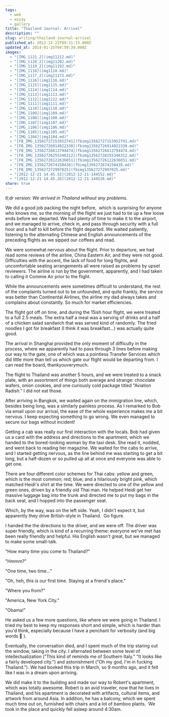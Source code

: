 ```yaml
---
tags:
  - web
  - essay
  - gallery
title: "Thailand Journal: Arrival"
description: ""
slug: writing/thailand-journal-arrival
published_at: 2012-12-22T09:11:13.000Z
updated_at: 2014-01-25T04:59:39.000Z
images:
  - "[IMG_1121_2](img11212.md)"
  - "[IMG_1120_2](img11202.md)"
  - "[IMG_1119_2](img11192.md)"
  - "[IMG_1118](img1118.md)"
  - "[IMG_1117_2](img11172.md)"
  - "[IMG_1116](img1116.md)"
  - "[IMG_1115](img1115.md)"
  - "[IMG_1114](img1114.md)"
  - "[IMG_1113](img1113.md)"
  - "[IMG_1112](img1112.md)"
  - "[IMG_1111](img1111.md)"
  - "[IMG_1110](img1110.md)"
  - "[IMG_1109](img1109.md)"
  - "[IMG_1108](img1108.md)"
  - "[IMG_1107](img1107.md)"
  - "[IMG_1106](img1106.md)"
  - "[IMG_1105](img1105.md)"
  - "[IMG_1104](img1104.md)"
  - "[FB_IMG_13562727153952741](fbimg13562727153952741.md)"
  - "[FB_IMG_13562726914022338](fbimg13562726914022338.md)"
  - "[FB_IMG_13562726613794474](fbimg13562726613794474.md)"
  - "[FB_IMG_13562726255346312](fbimg13562726255346312.md)"
  - "[FB_IMG_13562726122636651](fbimg13562726122636651.md)"
  - "[FB_IMG_1356272674150438](fbimg1356272674150438.md)"
  - "[FB_IMG_135627272997025](fbimg135627272997025.md)"
  - "[2012-12-21 14.45.52](2012-12-21-144552.md)"
  - "[2012-12-21 14.45.26](2012-12-21-144526.md)"
share: true
---
```


_tl;dr version: We arrived in Thailand without any problems._

We did a good job packing the night before,  which is surprising for anyone who knows me, so the morning of the flight we just had to tie up a few loose ends before we departed. We had plenty of time to make it to the airport, and we managed to arrive, check in, and pass through security with a full hour and a half to kill before the flight departed. We waited patiently, listening to the alternating Chinese and English announcements of the preceding flights as we sipped our coffees and read.

We were somewhat nervous about the flight. Prior to departure, we had read some reviews of the airline, China Eastern Air, and they were not good. Difficulties with the accent, the lack of food for long flights, and uncomfortable seating arrangements all were raised as problems by upset reviewers. The airline is run by the government, apparently, and I had taken to calling it Commie Air prior to the flight.

While the announcements were sometimes difficult to understand, the rest of the complaints turned out to be unfounded, and quite frankly, the service was better than Continental Airlines, the airline my dad always takes and complains about constantly. So much for market efficiencies.

The flight got off on time, and during the 15ish hour flight, we were treated to a full 2.5 meals. The extra half a meal was a serving of drinks and a half of a chicken salad sandwich that was served kind of randomly. The fried noodles I got for breakfast (I think it was breakfast...) was actually quite good.

The arrival in Shanghai provided the only moment of difficulty in the process, where we apparently had to pass through 3 lines before making our way to the gate, one of which was a pointless Transfer Services which did little more than tell us which gate our flight would be departing from. I can read the board, thankyouverymuch.

The flight to Thailand was another 5 hours, and we were treated to a snack plate, with an assortment of things both average and strange: chocolate wafers, onion cookies, and one curiously cold package titled "Aviation Radish." I did not eat those.

After arriving in Bangkok, we waited again on the immigration line, which, besides being long, was a similarly painless process. As I remarked to Bob via email upon our arrival, the ease of the whole experience makes me a bit nervous. I keep expecting something to go wrong. We even managed to secure our bags without incident!

Getting a cab was really our first interaction with the locals. Bob had given us a card with the address and directions to the apartment, which we handed to the bored-looking woman by the taxi desk. She read it, nodded, and went back to reading her magazine. We waited for the cabs to arrive, and I started getting nervous, as the line behind me was starting to get a bit long, but a half-dozen or so pulled up all at once and everyone was able to get one.

There are four different color schemes for Thai cabs: yellow and green, which is the most common; red; blue; and a hilariously bright pink, which matched Heidi's shirt at the time. We were directed to one of the yellow and green ones, driven by a friendly old Thai man. He helped Heidi get her massive luggage bag into the trunk and directed me to put my bags in the back seat, and I hopped into the passenger seat.

Which, by the way, was on the left side. Yeah, I didn't expect it, but apparently they drive British-style in Thailand.  Go figure.

I handed the the directions to the driver, and we were off. The driver was super friendly, which is kind of a recurring theme: everyone we've met has been really friendly and helpful. His English wasn't great, but we managed to make some small-talk.

"How many time you come to Thailand?"

"Hmmm?"

"One time, two time..."

"Oh, heh, this is our first time. Staying at a friend's place."

"Where you from?"

"America, New York City."

"Obama!"

He asked us a few more questions, like where we were going in Thailand. I tried my best to keep my responses short and simple, which is harder than you'd think, especially because I have a penchant for verbosity (and big words 🙂 ).

Eventually, the conversation died, and I spent much of the trip staring out the window, taking in the city. I alternated between some level of intellectualization ("This kind of reminds me of Southern Italy." "It looks like a fairly developed city.") and astonishment ("Oh my god, I'm in fucking Thailand."). We had booked this trip in March, so 9 months ago, and it felt like I was in a dream upon arriving.

We did make it to the building and made our way to Robert's apartment, which was totally awesome. Robert is an avid traveler, now that he lives in Thailand, and his apartment is decorated with artifacts, cultural items, and artwork from around Asia. In addition, he has a balcony, which we spent much time out on, furnished with chairs and a lot of bamboo plants.  We took in the place and quickly fell asleep around 4:30am.
